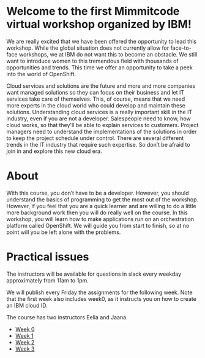 # Welcome to the first Mimmitcode virtual workshop organized by IBM!

We are really excited that we have been offered the opportunity to lead this workshop.
While the global situation does not currently allow for face-to-face workshops, we at IBM do not want this to become an obstacle.
We still want to introduce women to this tremendous field with thousands of opportunities and trends. This time we offer an opportunity to take a peek into the world of OpenShift. 

Cloud services and solutions are the future and more and more companies want managed solutions so they can focus on their business and let IT services take care of themselves. This, of course, means that we need more experts in the cloud world who could develop and maintain these solutions. Understanding cloud services is a really important skill in the IT industry, even if you are not a developer. Salespeople need to know, how cloud works, so that they'll be able to explain services to customers. Project managers need to understand the implementations of the solutions in order to keep the project schedule under control. There are several different trends in the IT industry that require such expertise. So don’t be afraid to join in and explore this new cloud era.

# About
With this course, you don’t have to be a developer. However, you should understand the basics of programming to get the most out of the workshop. However, if you feel that you are a quick learner and are willing to do a little more background work then you will do really well on the course. In this workshop, you will learn how to make applications run on an orchestration platform called OpenShift. We will guide you from start to finish, so at no point will you be left alone with the problems.

# Practical issues
The instructors will be available for questions in slack every weekday approximately from 11am to 1pm.


We will publish every Friday  the assignments for the following week.
Note that the first week also includes week0, as it instructs you on how to create an IBM cloud ID.

The course has two instructors Eelia and Jaana.

+ [Week 0](/Week1.md)
+ [Week 1](/Week1.md)
+ [Week 2](/Week2.md)
+ [Week 3](/Week3.md)


 
 
 
 
 
 
 
 
 
 
 
